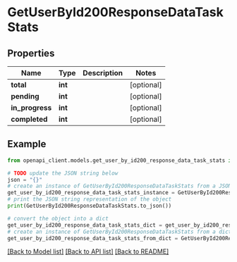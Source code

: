 # GetUserById200ResponseDataTaskStats


## Properties

Name | Type | Description | Notes
------------ | ------------- | ------------- | -------------
**total** | **int** |  | [optional] 
**pending** | **int** |  | [optional] 
**in_progress** | **int** |  | [optional] 
**completed** | **int** |  | [optional] 

## Example

```python
from openapi_client.models.get_user_by_id200_response_data_task_stats import GetUserById200ResponseDataTaskStats

# TODO update the JSON string below
json = "{}"
# create an instance of GetUserById200ResponseDataTaskStats from a JSON string
get_user_by_id200_response_data_task_stats_instance = GetUserById200ResponseDataTaskStats.from_json(json)
# print the JSON string representation of the object
print(GetUserById200ResponseDataTaskStats.to_json())

# convert the object into a dict
get_user_by_id200_response_data_task_stats_dict = get_user_by_id200_response_data_task_stats_instance.to_dict()
# create an instance of GetUserById200ResponseDataTaskStats from a dict
get_user_by_id200_response_data_task_stats_from_dict = GetUserById200ResponseDataTaskStats.from_dict(get_user_by_id200_response_data_task_stats_dict)
```
[[Back to Model list]](../README.md#documentation-for-models) [[Back to API list]](../README.md#documentation-for-api-endpoints) [[Back to README]](../README.md)


